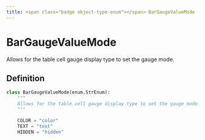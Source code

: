 ```yaml
---
title: <span class="badge object-type-enum"></span> BarGaugeValueMode
---
```

# <span class="badge object-type-enum"></span> BarGaugeValueMode

Allows for the table cell gauge display type to set the gauge mode.

## Definition

```python
class BarGaugeValueMode(enum.StrEnum):
    """
    Allows for the table cell gauge display type to set the gauge mode.
    """

    COLOR = "color"
    TEXT = "text"
    HIDDEN = "hidden"
```
